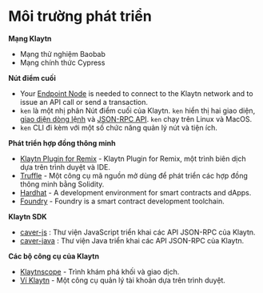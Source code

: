 # Môi trường phát triển

**Mạng Klaytn**

* Mạng thử nghiệm Baobab
* Mạng chính thức Cypress

**Nút điểm cuối**

* Your [Endpoint Node](../installation-guide/deployment/endpoint-node/README.md) is needed to connect to the Klaytn network and to issue an API call or send a transaction.
* `ken` là một nhị phân Nút điểm cuối của Klaytn. `ken` hiển thị hai giao diện, [giao diện dòng lệnh](../installation-guide/deployment/endpoint-node/ken-cli-commands.md) và [JSON-RPC API](../dapp/json-rpc/). `ken` chạy trên Linux và MacOS.
* `ken` CLI đi kèm với một số chức năng quản lý nút và tiện ích.

**Phát triển hợp đồng thông minh**

* [Klaytn Plugin for Remix](https://ide.klaytn.foundation) - Klaytn Plugin for Remix, một trình biên dịch dựa trên trình duyệt và IDE.
* [Truffle](https://github.com/trufflesuite/truffle) - Một công cụ mã nguồn mở dùng để phát triển các hợp đồng thông minh bằng Solidity.
* [Hardhat](https://hardhat.org/hardhat-runner/docs/getting-started) - A development environment for smart contracts and dApps.
* [Foundry](https://book.getfoundry.sh/) - Foundry is a smart contract development toolchain.

**Klaytn SDK**

* [caver-js](../dapp/sdk/caver-js/) : Thư viện JavaScript triển khai các API JSON-RPC của Klaytn.
* [caver-java](../dapp/sdk/caver-java/) : Thư viện Java triển khai các API JSON-RPC của Klaytn.

**Các bộ công cụ của Klaytn**

* [Klaytnscope](https://scope.klaytn.com/) - Trình khám phá khối và giao dịch.
* [Ví Klaytn](https://wallet.klaytn.com/) - Một công cụ quản lý tài khoản dựa trên trình duyệt.
